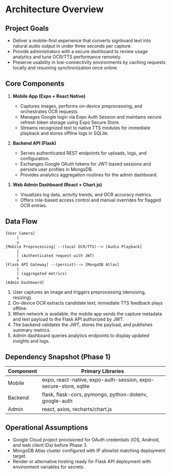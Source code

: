 # Architecture Overview

## Project Goals

- Deliver a mobile-first experience that converts signboard text into natural audio output in under three seconds per capture.
- Provide administrators with a secure dashboard to review usage analytics and tune OCR/TTS performance remotely.
- Preserve usability in low-connectivity environments by caching requests locally and resuming synchronization once online.

## Core Components

1. **Mobile App (Expo + React Native)**
   - Captures images, performs on-device preprocessing, and orchestrates OCR requests.
   - Manages Google login via Expo Auth Session and maintains secure refresh token storage using Expo Secure Store.
   - Streams recognized text to native TTS modules for immediate playback and stores offline logs in SQLite.

2. **Backend API (Flask)**
   - Serves authenticated REST endpoints for uploads, logs, and configuration.
   - Exchanges Google OAuth tokens for JWT-based sessions and persists user profiles in MongoDB.
   - Provides analytics aggregation routines for the admin dashboard.

3. **Web Admin Dashboard (React + Chart.js)**
   - Visualizes log data, activity trends, and OCR accuracy metrics.
   - Offers role-based access control and manual overrides for flagged OCR entries.

## Data Flow

```
[User Camera]
     |
     v
[Mobile Preprocessing] --(local OCR/TTS)--> [Audio Playback]
     |
     | (Authenticated request with JWT)
     v
[Flask API Gateway] --(persist)--> [MongoDB Atlas]
     |
     | (aggregated metrics)
     v
[Admin Dashboard]
```

1. User captures an image and triggers preprocessing (denoising, resizing).
2. On-device OCR extracts candidate text; immediate TTS feedback plays offline.
3. When network is available, the mobile app sends the capture metadata and text payload to the Flask API authorized by JWT.
4. The backend validates the JWT, stores the payload, and publishes summary metrics.
5. Admin dashboard queries analytics endpoints to display updated insights and logs.

## Dependency Snapshot (Phase 1)

| Component | Primary Libraries |
|-----------|-------------------|
| Mobile    | expo, react-native, expo-auth-session, expo-secure-store, sqlite |
| Backend   | flask, flask-cors, pymongo, python-dotenv, google-auth |
| Admin     | react, axios, recharts/chart.js |

## Operational Assumptions

- Google Cloud project provisioned for OAuth credentials (iOS, Android, and web client IDs) before Phase 3.
- MongoDB Atlas cluster configured with IP allowlist matching deployment target.
- Render or alternative hosting ready for Flask API deployment with environment variables for secrets.
